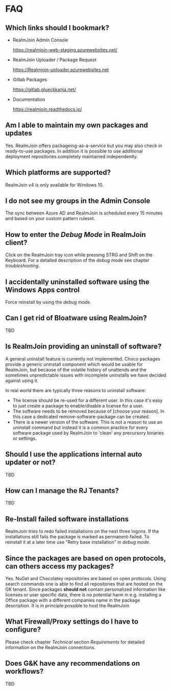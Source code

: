 # FAQ

## Which links should I bookmark?
* RealmJoin Admin Console  
  
  <https://realmjoin-web-staging.azurewebsites.net/>  
* RealmJoin Uploader / Package Request  
  
  <https://Realmjoin-uploader.azurewebsites.net>  
* Gitlab Packages  
  
  <https://gitlab.glueckkanja.net/>  
* Documentation  
  
  <https://realmjoin.readthedocs.io/>  

## Am I able to maintain my own packages and updates
Yes. RealmJoin offers packageing-as-a-service but you may also check in ready-to-use packages. In addition it is possible to use additional deployment repositories completely maintained independently. 

## Which platforms are supported?
RealmJoin v4 is only available for Windows 10.

## I do not see my groups in the Admin Console
The sync between Azure AD and RealmJoin is scheduled every 15 minutes and based on your custom pattern ruleset.

## How to enter the *Debug Mode* in RealmJoin client?
Click on the RealmJoin tray icon while pressing STRG and Shift on the Keyboard. For a detailed description of the *debug mode* see chapter *troubleshooting*.

## I accidentally uninstalled software using the Windows Apps control  
Force reinstall by using the *debug mode*.

## Can I get rid of Bloatware using RealmJoin?
TBD
<!--Bloatware: 
Installer von Bloatware uninstaller, nicht einfach, da auch von MS Seite über den Store Software vorinstalliert wird
StandardBloatware, und Hersteller eigene Software, kann schwierig bereinigt werden, ggf neu aufzusetzen
"Win 10 Push Button Reset" soll zu Clean Windows f�hren, dann ist man im OOBE (f�r AAD Join), aber ist noch nicht fix-->

## Is RealmJoin providing an uninstall of software?
A general uninstall feature is currently not implemented. Choco packages provide a generic uninstall component which would be usable for RealmJoin, but because of the volatile history of unattends and the sometimes unpredictable issues with incomplete uninstalls we have decided against using it. 

In real world there are typically three reasons to uninstall software:

* The license should be re-used for a different user. In this case it's easy to just create a package to enable/disable a license for a user.
* The software needs to be removed because of [choose your reason]. In this case a dedicated remove-software-package can be created.
* There is a newer version of the software. This is not a reason to use an uninstall command but instead it is a common practice for every software package used by RealmJoin to 'clean' any precursory binaries or settings.

## Should I use the applications internal auto updater or not?
TBD

## How can I manage the RJ Tenants?
TBD

## Re-Install failed software installations
RealmJoin tries to redo failed installations on the next three logons. If the installations still fails the package is marked as permanent-failed. To reinstall it at a later time use "Retry base installation" in *debug mode*.

## Since the packages are based on open protocols, can others access my packages?
Yes. NuGet and Chocolatey repositories are based on open protocols. Using search commands one is able to find all repositories that are hosted on the GK tenant. Since packages **should not** contain personalized information like licenses or user specific data, there is no potential harm in e.g. installing a Office package with a different companies name in the package description. 
It is in principle possible to host the RealmJoin   

## What Firewall/Proxy settings do I have to configure?
Please check chapter *Technical* section *Requirements* for detailed information on the RealmJoin connections.  

## Does G&K have any recommendations on workflows?  
TBD
<!--
## Who can see my packages  
TBD
Aktuell k�nnen nat�rlich auf "Fremdkunden" Pakete geladen werden, repositories sind global verf�gbar, daher sind die Pakete ohne Security Info; Isolation kommt, ist aber nicht so einfach, da die choco protokolle offen sind, Trennung ist jetzt schon durch eigene Infrastructure m�glich
Realmjoin-uploader.azurewebsites.net  -->